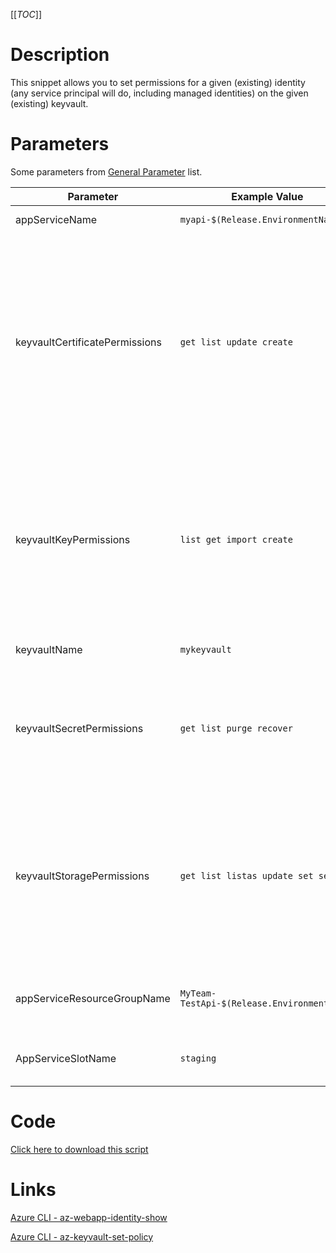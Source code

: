 [[_TOC_]]

# Description

This snippet allows you to set permissions for a given (existing) identity (any service principal will do, including managed identities) on the given (existing) keyvault.

# Parameters

Some parameters from [General Parameter](/Azure/Azure-CLI-Snippets) list.

| Parameter | Example Value | Description |
|--|--|--|
| appServiceName | `myapi-$(Release.EnvironmentName)` | The name of the webapp. |
| keyvaultCertificatePermissions | `get list update create` | Space separated list of permissions for certificates for the given user. Options: backup, create, delete, deleteissuers, get, getissuers, import, list, listissuers, managecontacts, manageissuers, purge, recover, restore, setissuers, update |
| keyvaultKeyPermissions  | `list get import create` | Space separated list of permissions for keys for the given user. Options: backup, create, decrypt, delete, encrypt, get, import, list, purge, recover, restore, sign, unwrapKey, update, verify, wrapKey |
| keyvaultName | `mykeyvault` | This is the keyvault name to use. |
| keyvaultSecretPermissions | `get list purge recover` | Space separated list of permissions for secrets for the given user. Options: backup, delete, get, list, purge, recover, restore, set |
| keyvaultStoragePermissions  | `get list listas update set setas` | Space separated list of permissions for storage for the given user. Options: backup, delete, deletesas, get, getsas, list, listsas, purge, recover, regeneratekey, restore, set, setsas, update |
| appServiceResourceGroupName| `MyTeam-TestApi-$(Release.EnvironmentName)` | The ResourceGroup where your AppService resides in |
| AppServiceSlotName | `staging` | OPTIONAL: Name of the webapp staging slot to bind |

# Code

[Click here to download this script](../../../../src/Keyvault/Set-Keyvault-Permissions-for-AppService-Identity.ps1)

# Links

[Azure CLI - az-webapp-identity-show](https://docs.microsoft.com/en-us/cli/azure/webapp/identity?view=azure-cli-latest#az-webapp-identity-show)

[Azure CLI - az-keyvault-set-policy](https://docs.microsoft.com/en-us/cli/azure/keyvault?view=azure-cli-latest#az-keyvault-set-policy)
